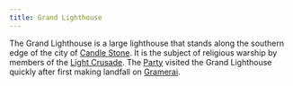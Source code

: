 ```yaml
---
title: Grand Lighthouse
---
```


The Grand Lighthouse is a large lighthouse that stands along the southern edge of the city of [Candle Stone](Locations/Cloud%20Sea/Shards/Gramerai/Candle%20Stone/Candle%20Stone.md). It is the subject of religious warship by members of the [Light Crusade](Groups/Light%20Crusade.md). The [Party](People/Party/Party.md) visited the Grand Lighthouse quickly after first making landfall on [Gramerai](Locations/Cloud%20Sea/Shards/Gramerai/Gramerai.md).
